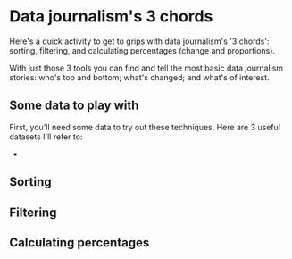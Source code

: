 # Data journalism's 3 chords

Here's a quick activity to get to grips with data journalism's '3 chords': sorting, filtering, and calculating percentages (change and proportions).

With just those 3 tools you can find and tell the most basic data journalism stories: who's top and bottom; what's changed; and what's of interest.

## Some data to play with

First, you'll need some data to try out these techniques. Here are 3 useful datasets I'll refer to:

* 

## Sorting



## Filtering

## Calculating percentages
